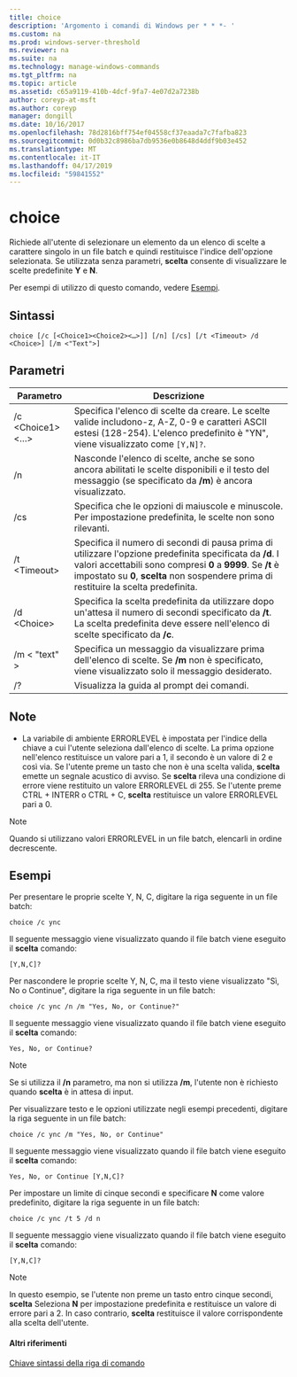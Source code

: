 ```yaml
---
title: choice
description: 'Argomento i comandi di Windows per * * *- '
ms.custom: na
ms.prod: windows-server-threshold
ms.reviewer: na
ms.suite: na
ms.technology: manage-windows-commands
ms.tgt_pltfrm: na
ms.topic: article
ms.assetid: c65a9119-410b-4dcf-9fa7-4e07d2a7238b
author: coreyp-at-msft
ms.author: coreyp
manager: dongill
ms.date: 10/16/2017
ms.openlocfilehash: 78d2816bff754ef04558cf37eaada7c7fafba823
ms.sourcegitcommit: 0d0b32c8986ba7db9536e0b8648d4ddf9b03e452
ms.translationtype: MT
ms.contentlocale: it-IT
ms.lasthandoff: 04/17/2019
ms.locfileid: "59841552"
---
```

# <a name="choice"></a>choice



Richiede all'utente di selezionare un elemento da un elenco di scelte a carattere singolo in un file batch e quindi restituisce l'indice dell'opzione selezionata. Se utilizzata senza parametri, **scelta** consente di visualizzare le scelte predefinite **Y** e **N**.

Per esempi di utilizzo di questo comando, vedere [Esempi](#BKMK_examples).

## <a name="syntax"></a>Sintassi

```
choice [/c [<Choice1><Choice2><…>]] [/n] [/cs] [/t <Timeout> /d <Choice>] [/m <"Text">]
```

## <a name="parameters"></a>Parametri

|Parametro|Descrizione|
|---------|-----------|
|/c \<Choice1><Choice2><…>|Specifica l'elenco di scelte da creare. Le scelte valide includono-z, A-Z, 0-9 e caratteri ASCII estesi (128-254). L'elenco predefinito è "YN", viene visualizzato come `[Y,N]?`.|
|/n|Nasconde l'elenco di scelte, anche se sono ancora abilitati le scelte disponibili e il testo del messaggio (se specificato da **/m**) è ancora visualizzato.|
|/cs|Specifica che le opzioni di maiuscole e minuscole. Per impostazione predefinita, le scelte non sono rilevanti.|
|/t \<Timeout>|Specifica il numero di secondi di pausa prima di utilizzare l'opzione predefinita specificata da **/d**. I valori accettabili sono compresi **0** a **9999**. Se **/t** è impostato su **0**, **scelta** non sospendere prima di restituire la scelta predefinita.|
|/d \<Choice>|Specifica la scelta predefinita da utilizzare dopo un'attesa il numero di secondi specificato da **/t**. La scelta predefinita deve essere nell'elenco di scelte specificato da **/c**.|
|/m < "text" >|Specifica un messaggio da visualizzare prima dell'elenco di scelte. Se **/m** non è specificato, viene visualizzato solo il messaggio desiderato.|
|/?|Visualizza la guida al prompt dei comandi.|

## <a name="remarks"></a>Note

-   La variabile di ambiente ERRORLEVEL è impostata per l'indice della chiave a cui l'utente seleziona dall'elenco di scelte. La prima opzione nell'elenco restituisce un valore pari a 1, il secondo è un valore di 2 e così via. Se l'utente preme un tasto che non è una scelta valida, **scelta** emette un segnale acustico di avviso. Se **scelta** rileva una condizione di errore viene restituito un valore ERRORLEVEL di 255. Se l'utente preme CTRL + INTERR o CTRL + C, **scelta** restituisce un valore ERRORLEVEL pari a 0.

> [!NOTE]
> Quando si utilizzano valori ERRORLEVEL in un file batch, elencarli in ordine decrescente.

## <a name="BKMK_examples"></a>Esempi

Per presentare le proprie scelte Y, N, C, digitare la riga seguente in un file batch:
```
choice /c ync
```
Il seguente messaggio viene visualizzato quando il file batch viene eseguito il **scelta** comando:
```
[Y,N,C]?
```
Per nascondere le proprie scelte Y, N, C, ma il testo viene visualizzato "Sì, No o Continue", digitare la riga seguente in un file batch:
```
choice /c ync /n /m "Yes, No, or Continue?"
```
Il seguente messaggio viene visualizzato quando il file batch viene eseguito il **scelta** comando:
```
Yes, No, or Continue?
```

> [!NOTE]
> Se si utilizza il **/n** parametro, ma non si utilizza **/m**, l'utente non è richiesto quando **scelta** è in attesa di input.

Per visualizzare testo e le opzioni utilizzate negli esempi precedenti, digitare la riga seguente in un file batch:
```
choice /c ync /m "Yes, No, or Continue"
```
Il seguente messaggio viene visualizzato quando il file batch viene eseguito il **scelta** comando:
```
Yes, No, or Continue [Y,N,C]?
```
Per impostare un limite di cinque secondi e specificare **N** come valore predefinito, digitare la riga seguente in un file batch:
```
choice /c ync /t 5 /d n
```
Il seguente messaggio viene visualizzato quando il file batch viene eseguito il **scelta** comando:
```
[Y,N,C]?
```

> [!NOTE]
> In questo esempio, se l'utente non preme un tasto entro cinque secondi, **scelta** Seleziona **N** per impostazione predefinita e restituisce un valore di errore pari a 2. In caso contrario, **scelta** restituisce il valore corrispondente alla scelta dell'utente.

#### <a name="additional-references"></a>Altri riferimenti

[Chiave sintassi della riga di comando](command-line-syntax-key.md)